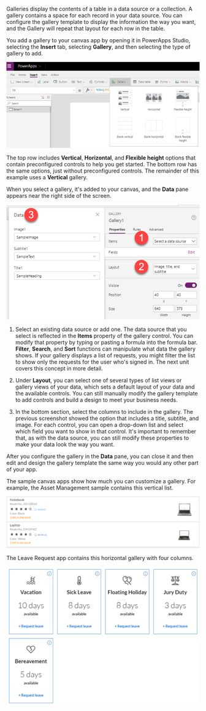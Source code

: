 Galleries display the contents of a table in a data source or a
collection. A gallery contains a space for each record in your data
source. You can configure the gallery template to display the
information the way you want, and the Gallery will repeat that layout
for each row in the table.

You add a gallery to your canvas app by opening it in PowerApps Studio,
selecting the **Insert** tab, selecting **Gallery**, and then selecting
the type of gallery to add.

![Gallery](../media/Gallery.png)

The top row includes **Vertical**, **Horizontal**, and **Flexible
height** options that contain preconfigured controls to help you get
started. The bottom row has the same options, just without preconfigured
controls. The remainder of this example uses a **Vertical** gallery.

When you select a gallery, it's added to your canvas, and the **Data**
pane appears near the right side of the screen.

![Add data source to a gallery](../media/Add-data-source-to-a-gallery.png)

1.  Select an existing data source or add one. The data source that you
    select is reflected in the **Items** property of the gallery
    control. You can modify that property by typing or pasting a formula
    into the formula bar. **Filter**, **Search**, and **Sort** functions
    can manipulate what data the gallery shows. If your gallery displays
    a list of requests, you might filter the list to show only the
    requests for the user who's signed in. The next unit covers this
    concept in more detail.

2.  Under **Layout**, you can select one of several types of list views
    or gallery views of your data, which sets a default layout of your
    data and the available controls. You can still manually modify the
    gallery template to add controls and build a design to meet your
    business needs.

3.  In the bottom section, select the columns to include in the gallery.
    The previous screenshot showed the option that includes a title,
    subtitle, and image. For each control, you can open a drop-down
    list and select which field you want to show in that control. It's
    important to remember that, as with the data source, you can still
    modify these properties to make your data look the way you want.

After you configure the gallery in the **Data** pane, you can close it
and then edit and design the gallery template the same way you would any
other part of your app.

The sample canvas apps show how much you can customize a gallery. For
example, the Asset Management sample contains this vertical list.

![Vertical List](../media/VerticalList.png)

The Leave Request app contains this horizontal gallery with four
columns.

![Vertical Four Column](../media/VerticalFourColumn.png)
